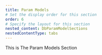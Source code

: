 ```yaml
---
title: Param Models
# Set the display order for this section
order: 6
# Specify the layout for this section
nested_content: DbParamModelSections
nestedContentType: tabs
---
```

This is The Param Models Section